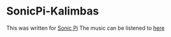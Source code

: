 # SonicPi-Kalimbas

This was written for [Sonic Pi](https://sonic-pi.net/)
The music can be listened to [here](https://soundcloud.com/user-458799054/kalimbas)
